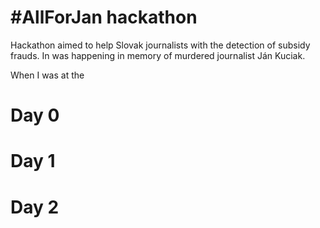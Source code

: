 # #AllForJan hackathon

<!--date:2018-04-06--2018-04-08-->

Hackathon aimed to help Slovak journalists with the detection of subsidy frauds. In was happening in memory of murdered journalist Ján Kuciak.


When I was at the

# Day 0

# Day 1

# Day 2